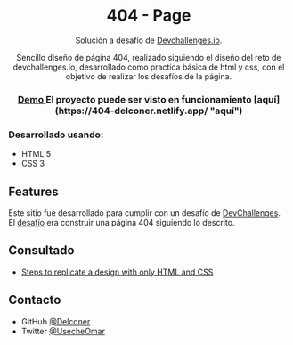 <h1 align="center">404 - Page</h1>

<div align="center">
   Solución a desafío de   <a href="http://devchallenges.io" target="_blank">Devchallenges.io</a>.
   
   
   Sencillo diseño de página 404, realizado siguiendo el diseño del reto de devchallenges.io, desarrollado como practica básica de html y css, con el objetivo de realizar los desafíos de la página.
</div>
<div align="center">  <h3><a href="https://404-delconer.netlify.app/">Demo
    </a>
    <span> El proyecto puede ser visto en funcionamiento [aquí](https://404-delconer.netlify.app/ "aquí") </span>
  </h3>
</div>

### Desarrollado usando:
-  HTML 5
- CSS 3

## Features

Este sitio fue desarrollado para cumplir con un desafío de [DevChallenges](https://devchallenges.io/challenges). El [desafío](https://devchallenges.io/challenges/wBunSb7FPrIepJZAg0sY) era construir una página 404 siguiendo lo descrito.


## Consultado


- [Steps to replicate a design with only HTML and CSS](https://devchallenges-blogs.web.app/how-to-replicate-design/)


## Contacto

- GitHub [@Delconer](https://{github.com/delconer})
- Twitter [@UsecheOmar](https://{twitter.com/UsecheOmar})
